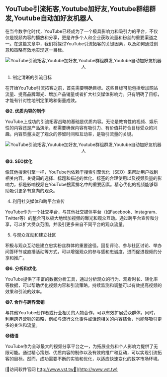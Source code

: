 ## **YouTube引流拓客,Youtube加好友,Youtube群组群发,Youtube自动加好友机器人**

在当今数字化时代，YouTube已经成为了一个极具影响力和吸引力的平台，不仅仅是视频内容的播放和分享，更是许多个人和企业获取流量和粉丝的重要渠道之一。在这篇文章中，我们将探讨YouTube引流拓客的关键因素，以及如何通过创意和策略有效地实现这一目标。

 <center><img src="https://vst.tw/MP4/tuiguang/png/6.png" alt="YouTube引流拓客,Youtube加好友,Youtube群组群发,Youtube自动加好友机器人"></center>

1. 制定清晰的引流目标

在开始YouTube引流拓客之前，首先需要明确目标。这些目标可能包括增加网站流量、提高品牌曝光、增加产品销量或者扩大社交媒体影响力。只有明确了目标，才能有针对性地制定策略和衡量成效。

**😄2. 优质内容的制作**

YouTube上成功的引流拓客战略的基础是优质内容。无论是教育性的视频、娱乐性的内容还是产品演示，都需要确保内容有吸引力、有价值并符合目标受众的兴趣。内容质量决定了观众的停留时间和互动率，是吸引流量的关键。

 <center><img src="https://vst.tw/MP4/tuiguang/png/7.png" alt="YouTube引流拓客,Youtube加好友,Youtube群组群发,Youtube自动加好友机器人"></center>

**😄3. SEO优化**

像其他搜索引擎一样，YouTube也依赖于搜索引擎优化（SEO）来帮助用户找到相关内容。关键词的选择、标题和描述的优化、标签的合理使用以及视频质量的影响力，都是影响视频在YouTube搜索排名中的重要因素。精心优化的视频能够帮助吸引更多有意向的观众。

4. 利用社交媒体和跨平台宣传

YouTube作为一个社交平台，与其他社交媒体平台（如Facebook、Instagram、Twitter等）的整合可以极大地增加视频的曝光和观众互动。通过跨平台宣传和分享，可以扩大受众范围，并吸引更多来自不同平台的观众流量。

5. 与观众互动和建立社区

积极与观众互动是建立忠实粉丝群体的重要途径。回复评论、参与社区讨论、举办问答环节或直播活动等方式，可以增强观众的参与感和忠诚度，进而促进视频的分享和推广。

**😄6. 分析和优化**

YouTube提供了丰富的数据分析工具，通过分析观众的行为、观看时长、转化率等数据，可以帮助优化视频内容和引流策略。持续监测和调整可以有效提高视频的效果和引流的效率。

**😄7. 合作与跨界营销**

与其他YouTube创作者或行业相关的人物合作，可以有效扩展受众群体。同时，利用跨界营销的策略，例如与流行文化事件或话题相关的内容结合，也能够吸引更多的关注和流量。

**😄结语**

YouTube作为全球最大的视频分享平台之一，为拓展业务和个人影响力提供了无限可能。通过精心策划、优质内容的制作以及有效的推广和互动，可以实现引流拓客的目标。然而，成功需要不断的实验和优化，以适应快速变化的数字市场环境。


[👻访问软件官网 http://www.vst.tw👻](http://www.vst.tw)
